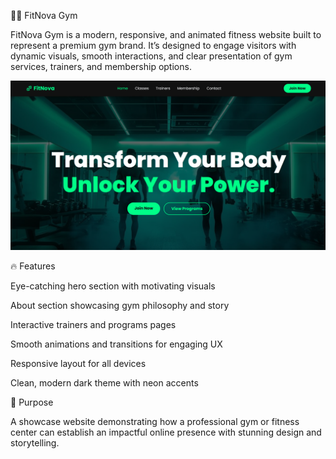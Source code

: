 🏋️‍♂️ FitNova Gym

FitNova Gym is a modern, responsive, and animated fitness website built to represent a premium gym brand. It’s designed to engage visitors with dynamic visuals, smooth interactions, and clear presentation of gym services, trainers, and membership options.

![FitNova Gym Homepage](/images/Homepage.png)


🔥 Features

Eye-catching hero section with motivating visuals

About section showcasing gym philosophy and story

Interactive trainers and programs pages

Smooth animations and transitions for engaging UX

Responsive layout for all devices

Clean, modern dark theme with neon accents

🎯 Purpose

A showcase website demonstrating how a professional gym or fitness center can establish an impactful online presence with stunning design and storytelling.